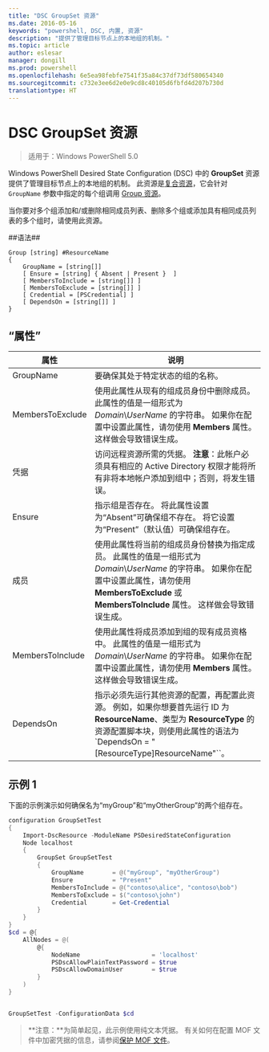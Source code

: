 ```yaml
---
title: "DSC GroupSet 资源"
ms.date: 2016-05-16
keywords: "powershell, DSC, 内置, 资源"
description: "提供了管理目标节点上的本地组的机制。"
ms.topic: article
author: eslesar
manager: dongill
ms.prod: powershell
ms.openlocfilehash: 6e5ea98febfe7541f35a84c37df73df580654340
ms.sourcegitcommit: c732e3ee6d2e0e9cd8c40105d6fbfd4d207b730d
translationtype: HT
---
```

# <a name="dsc-groupset-resource"></a>DSC GroupSet 资源

> 适用于：Windows PowerShell 5.0

Windows PowerShell Desired State Configuration (DSC) 中的 **GroupSet** 资源提供了管理目标节点上的本地组的机制。 此资源是[复合资源](authoringResourceComposite.md)，它会针对 `GroupName` 参数中指定的每个组调用 [Group 资源](groupResource.md)。

当你要对多个组添加和/或删除相同成员列表、删除多个组或添加具有相同成员列表的多个组时，请使用此资源。

##<a name="syntax"></a>语法##
```
Group [string] #ResourceName
{
    GroupName = [string[]]
    [ Ensure = [string] { Absent | Present }  ]
    [ MembersToInclude = [string[]] ]
    [ MembersToExclude = [string[]] ]
    [ Credential = [PSCredential] ]
    [ DependsOn = [string[]] ]
}
```

## <a name="properties"></a>“属性”

|  属性  |  说明   | 
|---|---| 
| GroupName| 要确保其处于特定状态的组的名称。| 
| MembersToExclude| 使用此属性从现有的组成员身份中删除成员。 此属性的值是一组形式为 *Domain*\\*UserName* 的字符串。 如果你在配置中设置此属性，请勿使用 **Members** 属性。 这样做会导致错误生成。| 
| 凭据| 访问远程资源所需的凭据。 **注意**：此帐户必须具有相应的 Active Directory 权限才能将所有非将本地帐户添加到组中；否则，将发生错误。
| Ensure| 指示组是否存在。 将此属性设置为“Absent”可确保组不存在。 将它设置为“Present”（默认值）可确保组存在。| 
| 成员| 使用此属性将当前的组成员身份替换为指定成员。 此属性的值是一组形式为 *Domain*\\*UserName* 的字符串。 如果你在配置中设置此属性，请勿使用 **MembersToExclude** 或 **MembersToInclude** 属性。 这样做会导致错误生成。| 
| MembersToInclude| 使用此属性将成员添加到组的现有成员资格中。 此属性的值是一组形式为 *Domain*\\*UserName* 的字符串。 如果你在配置中设置此属性，请勿使用 **Members** 属性。 这样做会导致错误生成。| 
| DependsOn | 指示必须先运行其他资源的配置，再配置此资源。 例如，如果你想要首先运行 ID 为 __ResourceName__、类型为 __ResourceType__ 的资源配置脚本块，则使用此属性的语法为 `DependsOn = "[ResourceType]ResourceName"``。| 

## <a name="example-1"></a>示例 1

下面的示例演示如何确保名为“myGroup”和“myOtherGroup”的两个组存在。 

```powershell
configuration GroupSetTest
{
    Import-DscResource -ModuleName PSDesiredStateConfiguration
    Node localhost
    {
        GroupSet GroupSetTest
        {
            GroupName        = @("myGroup", "myOtherGroup")
            Ensure           = "Present"
            MembersToInclude = @("contoso\alice", "contoso\bob")
            MembersToExclude = $("contoso\john")
            Credential       = Get-Credential
        }
    }
}
$cd = @{
    AllNodes = @(
        @{
            NodeName                    = 'localhost'
            PSDscAllowPlainTextPassword = $true
            PSDscAllowDomainUser        = $true
        }
    )
}


GroupSetTest -ConfigurationData $cd
```

>**注意：**为简单起见，此示例使用纯文本凭据。 有关如何在配置 MOF 文件中加密凭据的信息，请参阅[保护 MOF 文件](secureMOF.md)。


